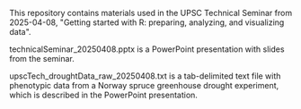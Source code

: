 This repository contains materials used in the UPSC Technical Seminar from 2025-04-08, "Getting started with R: preparing, analyzing, and visualizing data". 

technicalSeminar_20250408.pptx is a PowerPoint presentation with slides from the seminar.

upscTech_droughtData_raw_20250408.txt is a tab-delimited text file with phenotypic data from a Norway spruce greenhouse drought experiment, which is described in the PowerPoint presentation.
